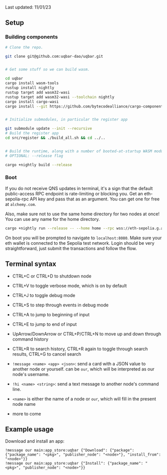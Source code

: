 Last updated: 11/01/23
## Setup

### Building components

```bash
# Clone the repo.

git clone git@github.com:uqbar-dao/uqbar.git


# Get some stuff so we can build wasm.

cd uqbar
cargo install wasm-tools
rustup install nightly
rustup target add wasm32-wasi
rustup target add wasm32-wasi --toolchain nightly
cargo install cargo-wasi
cargo install --git https://github.com/bytecodealliance/cargo-component --locked cargo-component


# Initialize submodules, in particular the register app

git submodule update --init --recursive
# Build the register app
cd src/register && ./build_all.sh && cd ../..


# Build the runtime, along with a number of booted-at-startup WASM modules including terminal and key_value
# OPTIONAL: --release flag

cargo +nightly build --release
```

### Boot
If you do not receive QNS updates in terminal, it's a sign that the default public-access RPC endpoint is rate-limiting or blocking you. Get an eth-sepolia-rpc API key and pass that as an argument. You can get one for free at `alchemy.com`.

Also, make sure not to use the same home directory for two nodes at once! You can use any name for the home directory.
```bash
cargo +nightly run --release -- --home home --rpc wss://eth-sepolia.g.alchemy.com/v2/<your-api-key>
```

On boot you will be prompted to navigate to `localhost:8080`. Make sure your eth wallet is connected to the Sepolia test network. Login should be very straightforward, just submit the transactions and follow the flow.


## Terminal syntax

- CTRL+C or CTRL+D to shutdown node
- CTRL+V to toggle verbose mode, which is on by default
- CTRL+J to toggle debug mode
- CTRL+S to step through events in debug mode

- CTRL+A to jump to beginning of input
- CTRL+E to jump to end of input
- UpArrow/DownArrow or CTRL+P/CTRL+N to move up and down through command history
- CTRL+R to search history, CTRL+R again to toggle through search results, CTRL+G to cancel search

- `!message <name> <app> <json>`: send a card with a JSON value to another node or yourself. <name> can be `our`, which will be interpreted as our node's username.
- `!hi <name> <string>`: send a text message to another node's command line.
- `<name>` is either the name of a node or `our`, which will fill in the present node name
- more to come

## Example usage

Download and install an app:
```
!message our main:app_store:uqbar {"Download": {"package": {"package_name": "<pkg>", "publisher_node": "<node>"}, "install_from": "<node>"}}
!message our main:app_store:uqbar {"Install": {"package_name": "<pkg>", "publisher_node": "<node>"}}
```
